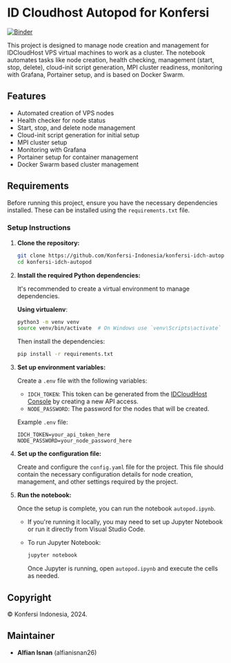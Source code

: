 # ID Cloudhost Autopod for Konfersi

[![Binder](https://mybinder.org/badge_logo.svg)](https://mybinder.org/v2/gh/Konfersi-Indonesia/konfersi-idch-autopod/main?filepath=autopod.ipynb)


This project is designed to manage node creation and management for IDCloudHost VPS virtual machines to work as a cluster. The notebook automates tasks like node creation, health checking, management (start, stop, delete), cloud-init script generation, MPI cluster readiness, monitoring with Grafana, Portainer setup, and is based on Docker Swarm.

## Features

- Automated creation of VPS nodes
- Health checker for node status
- Start, stop, and delete node management
- Cloud-init script generation for initial setup
- MPI cluster setup
- Monitoring with Grafana
- Portainer setup for container management
- Docker Swarm based cluster management

## Requirements

Before running this project, ensure you have the necessary dependencies installed. These can be installed using the `requirements.txt` file.

### Setup Instructions

1. **Clone the repository:**

   ```bash
   git clone https://github.com/Konfersi-Indonesia/konfersi-idch-autopod.git
   cd konfersi-idch-autopod
   ```

2. **Install the required Python dependencies:**

   It's recommended to create a virtual environment to manage dependencies.

   **Using virtualenv**:
   
   ```bash
   python3 -m venv venv
   source venv/bin/activate  # On Windows use `venv\Scripts\activate`
   ```

   Then install the dependencies:

   ```bash
   pip install -r requirements.txt
   ```

3. **Set up environment variables:**

   Create a `.env` file with the following variables:

   - `IDCH_TOKEN`: This token can be generated from the [IDCloudHost Console](https://console.idcloudhost.com/user) by creating a new API access.
   - `NODE_PASSWORD`: The password for the nodes that will be created.

   Example `.env` file:

   ```
   IDCH_TOKEN=your_api_token_here
   NODE_PASSWORD=your_node_password_here
   ```

4. **Set up the configuration file:**

   Create and configure the `config.yaml` file for the project. This file should contain the necessary configuration details for node creation, management, and other settings required by the project.

5. **Run the notebook:**

   Once the setup is complete, you can run the notebook `autopod.ipynb`.

   - If you're running it locally, you may need to set up Jupyter Notebook or run it directly from Visual Studio Code.
   - To run Jupyter Notebook:

     ```bash
     jupyter notebook
     ```

     Once Jupyter is running, open `autopod.ipynb` and execute the cells as needed.

## Copyright

© Konfersi Indonesia, 2024.

## Maintainer

- **Alfian Isnan** (alfianisnan26)